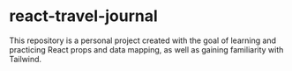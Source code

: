 # react-travel-journal
This repository is a personal project created with the goal of learning and practicing React props and data mapping, as well as gaining familiarity with Tailwind. 
